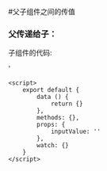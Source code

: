#父子组件之间的传值

  ### 父传递给子：
  <p>子组件的代码:</p>
  </code></pre>
  '
    <template>
        <div class="nav">
            <h1>这是Page2组件</h1>
            <div><label>接收父组件的传值:</label>{{inputValue}}</div>
        </div>
    </template>
    
    <script>
        export default {
            data () {
                return {}
            },
            methods: {},
            props: {
                inputValue: ''
            },
            watch: {}
        }
    </script>
  </code></pre>